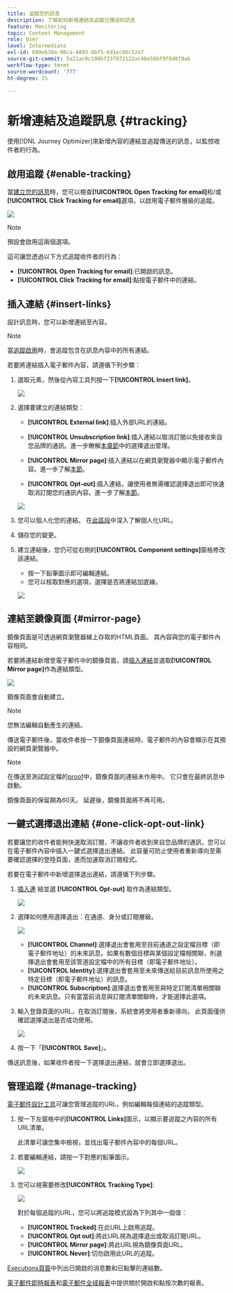 ```yaml
---
title: 追蹤您的訊息
description: 了解如何新增連結及追蹤已傳送的訊息
feature: Monitoring
topic: Content Management
role: User
level: Intermediate
exl-id: 689e630a-00ca-4893-8bf5-6d1ec60c52e7
source-git-commit: 5a21ac0c199bf237972122ac46e58bf9f8d0f8ab
workflow-type: tm+mt
source-wordcount: '777'
ht-degree: 1%

---
```


# 新增連結及追蹤訊息 {#tracking}

使用[!DNL Journey Optimizer]來新增內容的連結並追蹤傳送的訊息，以監控收件者的行為。

## 啟用追蹤 {#enable-tracking}

當[建立您的訊息](create-message.md)時，您可以檢查&#x200B;**[!UICONTROL Open Tracking for email]**&#x200B;和/或&#x200B;**[!UICONTROL Click Tracking for email]**&#x200B;選項，以啟用電子郵件層級的追蹤。

![](assets/message-tracking.png)

>[!NOTE]
>
>預設會啟用這兩個選項。

這可讓您透過以下方式追蹤收件者的行為：
* **[!UICONTROL Open Tracking for email]**:已開啟的訊息。
* **[!UICONTROL Click Tracking for email]**:點按電子郵件中的連結。

## 插入連結 {#insert-links}

設計訊息時，您可以新增連結至內容。

>[!NOTE]
>
>當[追蹤啟用](#enable-tracking)時，會追蹤包含在訊息內容中的所有連結。

若要將連結插入電子郵件內容，請遵循下列步驟：

1. 選取元素，然後從內容工具列按一下&#x200B;**[!UICONTROL Insert link]**。

   ![](assets/message-tracking-insert-link.png)

1. 選擇要建立的連結類型：

   * **[!UICONTROL External link]**:插入外部URL的連結。

   * **[!UICONTROL Unsubscription link]**:插入連結以取消訂閱以免接收來自您品牌的通訊。進一步瞭解[本章節](consent.md#opt-out-management)中的選擇退出管理。

   * **[!UICONTROL Mirror page]**:插入連結以在網頁瀏覽器中顯示電子郵件內容。進一步了解[本節](#mirror-page)。

   * **[!UICONTROL Opt-out]**:插入連結，讓使用者無需確認選擇退出即可快速取消訂閱您的通訊內容。進一步了解[本節](#one-click-opt-out-link)。

   ![](assets/message-tracking-links.png)

1. 您可以個人化您的連結。 在[此區段](personalization/personalization-syntax.md#perso-urls)中深入了解個人化URL。

1. 儲存您的變更。

1. 建立連結後，您仍可從右側的&#x200B;**[!UICONTROL Component settings]**&#x200B;窗格修改該連結。

   * 按一下鉛筆圖示即可編輯連結。
   * 您可以核取對應的選項，選擇是否將連結加底線。

   ![](assets/message-tracking-link-settings.png)

## 連結至鏡像頁面 {#mirror-page}

鏡像頁面是可透過網頁瀏覽器線上存取的HTML頁面。 其內容與您的電子郵件內容相同。

若要將連結新增至電子郵件中的鏡像頁面，請[插入連結](#insert-links)並選取&#x200B;**[!UICONTROL Mirror page]**&#x200B;作為連結類型。

![](assets/message-tracking-mirror-page.png)

鏡像頁面會自動建立。

>[!NOTE]
>
>您無法編輯自動產生的連結。

傳送電子郵件後，當收件者按一下鏡像頁面連結時，電子郵件的內容會顯示在其預設的網頁瀏覽器中。

>[!NOTE]
>
>在傳送至測試設定檔的[proof](preview.md#send-proofs)中，鏡像頁面的連結未作用中。 它只會在最終訊息中啟動。

鏡像頁面的保留期為60天。 延遲後，鏡像頁面將不再可用。

## 一鍵式選擇退出連結 {#one-click-opt-out-link}

若要讓您的收件者能夠快速取消訂閱，不讓收件者收到來自您品牌的通訊，您可以在電子郵件內容中插入一鍵式選擇退出連結。 此容量可防止使用者重新導向至需要確認選擇的登陸頁面，進而加速取消訂閱程式。

若要在電子郵件中新增選擇退出連結，請遵循下列步驟。

1. [插入連](#insert-links) 結並選 **[!UICONTROL Opt-out]** 取作為連結類型。

   ![](assets/message-tracking-opt-out.png)

1. 選擇如何應用選擇退出：在通道、身分或訂閱層級。

   ![](assets/message-tracking-opt-out-level.png)

   * **[!UICONTROL Channel]**:選擇退出會套用至目前通道之設定檔目標（即電子郵件地址）的未來訊息。如果有數個目標與某個設定檔相關聯，則選擇退出會套用至該管道設定檔中的所有目標（即電子郵件地址）。
   * **[!UICONTROL Identity]**:選擇退出會套用至未來傳送給目前訊息所使用之特定目標（即電子郵件地址）的訊息。
   * **[!UICONTROL Subscription]**:選擇退出會套用至與特定訂閱清單相關聯的未來訊息。只有當當前消息與訂閱清單關聯時，才能選擇此選項。

1. 輸入登錄頁面的URL，在取消訂閱後，系統會將使用者重新導向。 此頁面僅供確認選擇退出是否成功使用。

   ![](assets/message-tracking-opt-out-confirmation.png)

1. 按一下「**[!UICONTROL Save]**」。

傳送訊息後，如果收件者按一下選擇退出連結，就會立即選擇退出。

## 管理追蹤 {#manage-tracking}

[電子郵件設計工具](create-email-content.md)可讓您管理追蹤的URL，例如編輯每個連結的追蹤類型。

1. 按一下左窗格中的&#x200B;**[!UICONTROL Links]**&#x200B;圖示，以顯示要追蹤之內容的所有URL清單。

   此清單可讓您集中檢視，並找出電子郵件內容中的每個URL。

1. 若要編輯連結，請按一下對應的鉛筆圖示。

   ![](assets/message-tracking-edit-links.png)

1. 您可以視需要修改&#x200B;**[!UICONTROL Tracking Type]**:


   ![](assets/message-tracking-edit-a-link.png)

   對於每個追蹤的URL，您可以將追蹤模式設為下列其中一個值：

   * **[!UICONTROL Tracked]**:在此URL上啟用追蹤。
   * **[!UICONTROL Opt out]**:將此URL視為選擇退出或取消訂閱URL。
   * **[!UICONTROL Mirror page]**:將此URL視為鏡像頁面URL。
   * **[!UICONTROL Never]**:切勿啟用此URL的追蹤。  <!--This information is saved: if the URL appears again in a future message, its tracking is automatically deactivated.-->

[Executions頁簽](message-monitoring.md)中列出已開啟的消息數和已點擊的連結數。

[電子郵件即時報表](reports/email-live-report.md)和[電子郵件全域報表](reports/email-global-report.md)中提供關於開啟和點按次數的報表。
